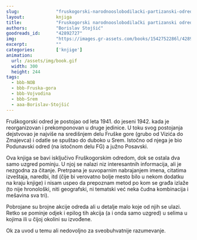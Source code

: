 ```yaml
---
slug:              "fruskogorski-narodnooslobodilacki-partizanski-odred"
layout:            knjiga
title:             "Fruskogorski narodnooslobodilački partizanski odred"
authors:           "Borislav Stojšić"
goodreads_id:      "42892727"
img:               "https://images.gr-assets.com/books/1542752286l/42892727.jpg"
excerpt:           ""
categories:        ['knjige']
animation:
  url: /assets/img/book.gif
  width: 300
  height: 244
tags:
  - bbb-NOB
  - bbb-Fruska-gora
  - bbb-Vojvodina
  - bbb-Srem
  - aaa-Borislav-Stojšić
---
```


Fruškogorski odred je postojao od leta 1941. do jeseni 1942. kada je reorganizovan i prekomponovan u druge jedinice. U 
toku svog postojanja dejstvovao je najviše na središnjem delu Fruške gore (grubo od Vizića do Zmajevca) i odatle se 
spuštao do duboko u Srem. Istočno od njega je bio Podunavski odred (na istočnom delu FG) a južno Posavski.

Ova knjiga se bavi isključivo Fruškogorskim odredom, dok se ostala dva samo uzgred pominju. U njoj se nalazi niz 
interesantnih informacija, ali je nezgodna za čitanje. Pretrpana je suvoparnim nabrajanjem imena, citatima izveštaja, 
naredbi, itd (čije bi verovatno bolje mesto bilo u nekom dodatku na kraju knjige) i nisam uspeo da prepoznam metod po 
kom se građa izlaže (to nije hronološki, niti geografski, ni tematski već neka čudna kombinacija i mešavina sva tri).

Pobrojane su brojne akcije odreda ali u detalje malo koje od njih se ulazi. Retko se pominje odjek i epilog tih akcija 
(a i onda samo uzgred) u selima u kojima ili u čijoj okolini su izvođene.

Ok za uvod u temu ali nedovoljno za sveobuhvatnije razumevanje.